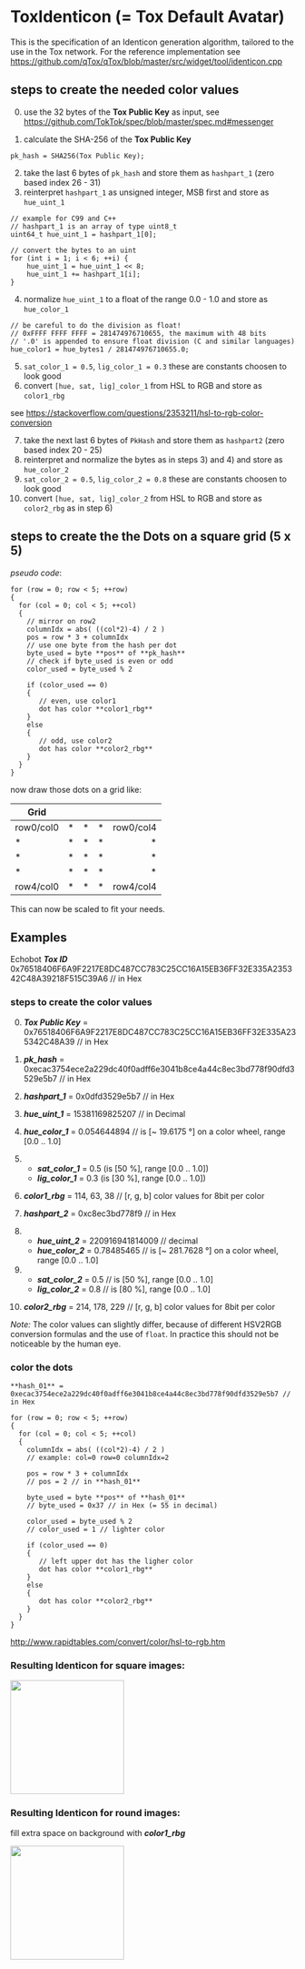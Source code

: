 # ToxIdenticon (= Tox Default Avatar)

This is the specification of an Identicon generation algorithm, tailored to the use
in the Tox network. For the reference implementation see
https://github.com/qTox/qTox/blob/master/src/widget/tool/identicon.cpp

## steps to create the needed color values

0) use the 32 bytes of the **Tox Public Key** as input, see
https://github.com/TokTok/spec/blob/master/spec.md#messenger

1) calculate the SHA-256 of the **Tox Public Key**

```
pk_hash = SHA256(Tox Public Key);
```

2) take the last 6 bytes of `pk_hash` and store them as `hashpart_1` (zero based index 26 - 31)
3) reinterpret `hashpart_1` as unsigned integer, MSB first and store as `hue_uint_1`

```
// example for C99 and C++
// hashpart_1 is an array of type uint8_t
uint64_t hue_uint_1 = hashpart_1[0];

// convert the bytes to an uint
for (int i = 1; i < 6; ++i) {
    hue_uint_1 = hue_uint_1 << 8;
    hue_uint_1 += hashpart_1[i];
}
```

4) normalize `hue_uint_1` to a float of the range 0.0 - 1.0 and store as `hue_color_1`
```
// be careful to do the division as float!
// 0xFFFF FFFF FFFF = 281474976710655, the maximum with 48 bits
// '.0' is appended to ensure float division (C and similar languages)
hue_color1 = hue_bytes1 / 281474976710655.0;
```
5) `sat_color_1 = 0.5`,  `lig_color_1 = 0.3` these are constants choosen to look good
6) convert `[hue, sat, lig]_color_1` from HSL to RGB and store as `color1_rbg`

see https://stackoverflow.com/questions/2353211/hsl-to-rgb-color-conversion

7) take the next last 6 bytes of `PkHash` and store them as `hashpart2` (zero based index 20 - 25)
8) reinterpret and normalize the bytes as in steps 3) and 4) and store as `hue_color_2`
9) `sat_color_2 = 0.5`,  `lig_color_2 = 0.8` these are constants choosen to look good
10) convert `[hue, sat, lig]_color_2` from HSL to RGB and store as `color2_rbg` as in step 6)

## steps to create the the Dots on a square grid (5 x 5)

*pseudo code*:

```
for (row = 0; row < 5; ++row)
{
  for (col = 0; col < 5; ++col)
  {
    // mirror on row2
    columnIdx = abs( ((col*2)-4) / 2 )
    pos = row * 3 + columnIdx
    // use one byte from the hash per dot
    byte_used = byte **pos** of **pk_hash**
    // check if byte_used is even or odd
    color_used = byte_used % 2

    if (color_used == 0)
    {
       // even, use color1
       dot has color **color1_rbg**
    }
    else
    {
       // odd, use color2
       dot has color **color2_rbg**
    }
  }
}
```

now draw those dots on a grid like:

|  **Grid**  |            |     | ||
| ----------- | ----------:| ---:|---:|---:|
| row0/col0  | * | * | * | row0/col4 |
| * | * | * | * | * |
| * | * | * | * | * |
| * | * | * | * | * |
| row4/col0 | * | * | * | row4/col4 |

This can now be scaled to fit your needs.

## Examples

Echobot ***Tox ID*** 0x76518406F6A9F2217E8DC487CC783C25CC16A15EB36FF32E335A235342C48A39218F515C39A6 // in Hex

### steps to create the color values

0) ***Tox Public Key*** = 0x76518406F6A9F2217E8DC487CC783C25CC16A15EB36FF32E335A235342C48A39 // in Hex
1) ***pk_hash*** = 0xecac3754ece2a229dc40f0adff6e3041b8ce4a44c8ec3bd778f90dfd3529e5b7 // in Hex
2) ***hashpart_1*** =  0x0dfd3529e5b7 // in Hex
3) ***hue_uint_1*** = 15381169825207 // in Decimal
4) ***hue_color_1*** = 0.054644894 // is [~ 19.6175 °] on a color wheel, range [0.0 .. 1.0]
5)
    - ***sat_color_1*** = 0.5 (is [50 %], range [0.0 .. 1.0])
    - ***lig_color_1*** = 0.3 (is [30 %], range [0.0 .. 1.0])
6) ***color1_rbg*** =  114, 63, 38 // [r, g, b] color values for 8bit per color

7) ***hashpart_2*** = 0xc8ec3bd778f9 // in Hex
8)
    - ***hue_uint_2*** = 220916941814009 // decimal
    - ***hue_color_2*** = 0.78485465 // is [~ 281.7628 °] on a color wheel, range [0.0 .. 1.0]
9)
    - ***sat_color_2*** = 0.5 // is [50 %], range [0.0 .. 1.0]  
    - ***lig_color_2*** = 0.8 // is [80 %], range [0.0 .. 1.0]  
10) ***color2_rbg*** =  214, 178, 229 // [r, g, b] color values for 8bit per color

*Note:* The color values can slightly differ, because of different HSV2RGB conversion formulas
and the use of `float`. In practice this should not be noticeable by the human eye.


###  color the dots

```
**hash_01** = 0xecac3754ece2a229dc40f0adff6e3041b8ce4a44c8ec3bd778f90dfd3529e5b7 // in Hex

for (row = 0; row < 5; ++row)
{
  for (col = 0; col < 5; ++col)
  {
    columnIdx = abs( ((col*2)-4) / 2 )
    // example: col=0 row=0 columnIdx=2

    pos = row * 3 + columnIdx
    // pos = 2 // in **hash_01**

    byte_used = byte **pos** of **hash_01**
    // byte_used = 0x37 // in Hex (= 55 in decimal)

    color_used = byte_used % 2
    // color_used = 1 // lighter color

    if (color_used == 0)
    {
       // left upper dot has the ligher color
       dot has color **color1_rbg**
    }
    else
    {
       dot has color **color2_rbg**
    }
  }
}
```


http://www.rapidtables.com/convert/color/hsl-to-rgb.htm

### Resulting Identicon for square images:

<img src="https://github.com/zoff99/ToxAndroidRefImpl/blob/zoff99/Identicon_spec_dra/echobot_identicon_sqaure.png" width="200">

### Resulting Identicon for round images:
fill extra space on background with ***color1_rbg***

<img src="https://github.com/zoff99/ToxAndroidRefImpl/blob/zoff99/Identicon_spec_dra/echobot_identicon_round.png" width="200">
